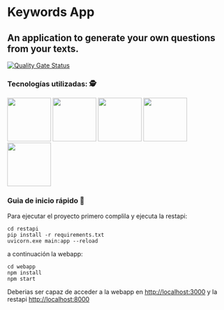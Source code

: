 # Keywords App 
## An application to generate your own questions from your texts.

[![Quality Gate Status](https://sonarcloud.io/api/project_badges/measure?project=uo276406_tfg_app&metric=alert_status)](https://sonarcloud.io/summary/new_code?id=uo276406_tfg_app)


### Tecnologías utilizadas: 🕵️
<p float="left">
<img src="https://blog.wildix.com/wp-content/uploads/2020/06/react-logo.jpg" height="100">
<img src="https://encrypted-tbn0.gstatic.com/images?q=tbn:ANd9GcTab05l3ndGtZqyqxgTeOkmB7g2eDGyYrQp60gRu108tIEXOLQTl8tf9Jpx90UiNJEIv1Q&usqp=CAU" height="100">
<img src="https://upload.wikimedia.org/wikipedia/commons/thumb/0/0a/Python.svg/1200px-Python.svg.png" height="100">
<img src="https://fastapi.tiangolo.com/img/logo-margin/logo-teal.png" height="100">
<img src="https://sonarcloud.io/images/project_badges/sonarcloud-white.svg" href= "https://sonarcloud.io/summary/new_code?id=uo276406_tfg_app" height="100">
</p>


### Guia de inicio rápido 🤔
 
Para ejecutar el proyecto primero complila y ejecuta la restapi:

```shell
cd restapi
pip install -r requirements.txt
uvicorn.exe main:app --reload
```
a continuación la webapp:
```shell
cd webapp
npm install
npm start
```

Deberias ser capaz de acceder a la webapp en [http://localhost:3000](http://localhost:3000) y la restapi [http://localhost:8000](http://localhost:8000)